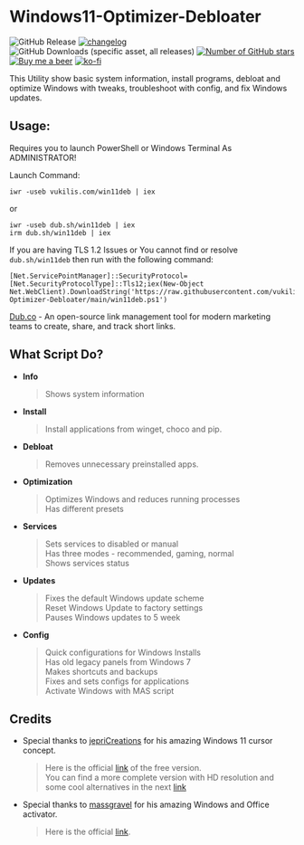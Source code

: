# Windows11-Optimizer-Debloater
![GitHub Release](https://img.shields.io/github/v/release/vukilis/Windows11-Optimizer-Debloater?style=flat&logo=futurelearn&logoColor=%2332a850&label=LATEST%20RELEASE&color=%2332a850)
[![changelog](https://img.shields.io/badge/📋-RELEASE%20NOTES-00B2EE.svg)](https://github.com/vukilis/Windows11-Optimizer-Debloater/blob/dev/CHANGELOG.md) 
![GitHub Downloads (specific asset, all releases)](https://img.shields.io/github/downloads/vukilis/Windows11-Optimizer-Debloater/win11deb.ps1?style=flat&logo=abdownloadmanager&logoColor=%2332a850&logoSize=auto&label=TOTAL%20DOWNLOADS&color=%2332a850)
[![Number of GitHub stars](https://img.shields.io/github/stars/vukilis/Windows11-Optimizer-Debloater?style=flat&label=STARS&logo=github&labelColor=444&color=DAAA3F&cacheSeconds=3600)](https://star-history.com/#ungive/discord-music-presence&Date)
[![Buy me a beer](https://img.shields.io/badge/BUY%20ME%20A%20BEER-black?style=flat&logo=buymeacoffee&logoColor=black&color=FFDD00)](https://buymeacoffee.com/vukilis)
[![ko-fi](https://shields.io/badge/KO--FI-BEER-ff5f5f?logo=ko-fi&style=for-the-badgeKo-fi)](https://ko-fi.com/J3J71J0BUX)

This Utility show basic system information, install programs, debloat and optimize Windows with tweaks, troubleshoot with config, and fix Windows updates.

## Usage:

Requires you to launch PowerShell or Windows Terminal As ADMINISTRATOR!

Launch Command:
```
iwr -useb vukilis.com/win11deb | iex
```
or 
```
iwr -useb dub.sh/win11deb | iex
irm dub.sh/win11deb | iex
```
If you are having TLS 1.2 Issues or You cannot find or resolve `dub.sh/win11deb` then run with the following command:
```
[Net.ServicePointManager]::SecurityProtocol=[Net.SecurityProtocolType]::Tls12;iex(New-Object Net.WebClient).DownloadString('https://raw.githubusercontent.com/vukilis/Windows11-Optimizer-Debloater/main/win11deb.ps1')
```
[Dub.co](https://github.com/dubinc/dub) - An open-source link management tool for modern marketing teams to create, share, and track short links.

## What Script Do?
- **Info**
  > Shows system information
- **Install**
  > Install applications from winget, choco and pip.
- **Debloat**
  > Removes unnecessary preinstalled apps.
- **Optimization**
  > Optimizes Windows and reduces running processes  
  > Has different presets
- **Services**
  > Sets services to disabled or manual  
  > Has three modes - recommended, gaming, normal  
  > Shows services status
- **Updates**
  > Fixes the default Windows update scheme  
  > Reset Windows Update to factory settings  
  > Pauses Windows updates to 5 week
- **Config**
  > Quick configurations for Windows Installs  
  > Has old legacy panels from Windows 7  
  > Makes shortcuts and backups  
  > Fixes and sets configs for applications  
  > Activate Windows with MAS script

## Credits
- Special thanks to [jepriCreations](https://www.deviantart.com/rosea92) for his amazing Windows 11 cursor concept.
  > Here is the official [link](https://www.deviantart.com/jepricreations/art/Windows-11-Free-Tail-Cursor-Concept-962242647) of the free version.  
  > You can find a more complete version with HD resolution and some cool alternatives in the next [link](https://www.deviantart.com/jepricreations/art/Windows-11-Cursors-Concept-HD-v2-890672103)

- Special thanks to [massgravel](https://github.com/massgravel) for his amazing Windows and Office activator.
  > Here is the official [link](https://github.com/massgravel/Microsoft-Activation-Scripts).
